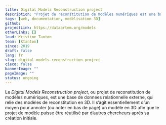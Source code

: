 ```yaml
---
title: Digital Models Reconstruction project
description: "Projet de reconstitution de modèles numériques est une base de données relationnelle externe, qui relie des modèles de reconstitution en 3D"
tags: [web, documentation, modélisation 3D]
github:
projectLink: https://dataartem.org/models
otherLinks: []
lead: Kristine Tanton
team: [ktanton]
since: 2019
draft: false
lang: fr
slug: digital-models-reconstruction-project
cieco: false
bannerImage: ""
pageImage: ""
status: ongoing
---
```


<!-- ajouter bonnes dates, author/project lead? -->

Le _Digital Models Reconstruction project_, ou projet de reconstitution de modèles numériques, est une base de données relationnelle externe, qui relie des modèles de reconstitution en 3D. Il s’agit essentiellement d’un moyen pour annoter (ou noter en bas de page) un modèle en 3D afin que le projet de modèle puisse être réutilisé par d’autres chercheurs après sa création initiale.
